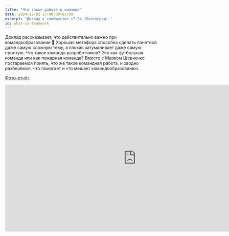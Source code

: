 ```yaml
---
title: "Что такое работа в команде"
date: 2024-12-01 17:00:00+03:00
excerpt: "Доклад в сообществе iT-34 (Волгоград)."
id: what-is-teamwork
---
```


Доклад рассказывает, что действительно важно при командообразовании 👥
Хорошая метафора способна сделать понятной даже самую сложную тему, а плохая затуманивает даже самую простую.
Что такое команда разработчиков?
Это как футбольная команда или как пожарная команда?
Вместе с Марком Шевченко постараемся понять, что же такое командная работа, и заодно разберёмся, что помогает и что мешает командообразованию.

[Фото-отчёт](https://vk.com/album-164242932_305235500).

<div class="video">
    <iframe src="https://vk.com/video_ext.php?oid=-164242932&id=456239174&hd=2&autoplay=1" width="853" height="480" allow="autoplay; encrypted-media; fullscreen; picture-in-picture; screen-wake-lock;" frameborder="0" allowfullscreen></iframe>
</div>
